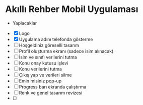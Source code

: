 # Akıllı Rehber Mobil Uygulaması

- Yaplacaklar
- [x] Logo
- [x] Uygulama adını telefonda gösterme
- [ ] Hoşgeldiniz göreselli tasarım
- [ ] Profil oluşturma ekranı (sadece isim alınacak)
- [ ] İsim ve sınıfı verilerini tutma
- [ ] Konu onay kutusu işlevi
- [ ] Konu verilerini tutma
- [ ] Çıkış yap ve verileri silme
- [ ] Emin misiniz pop-up
- [ ] Progress barı ekranda çalıştırma
- [ ] Renk ve genel tasarım revizesi
- [ ] 
